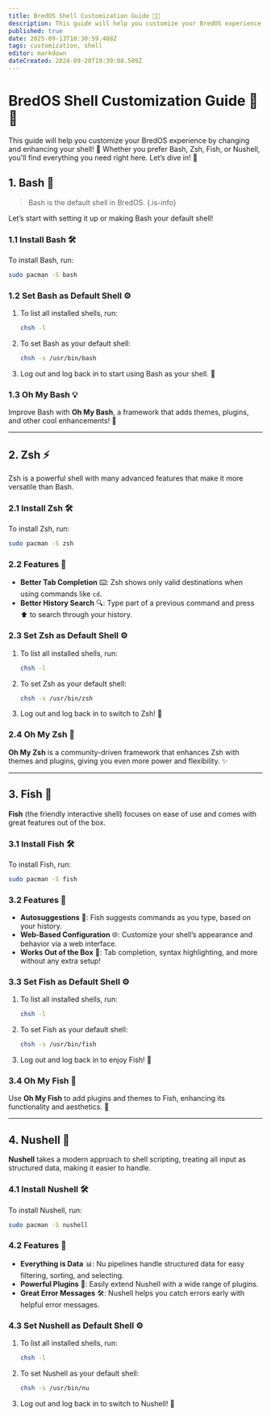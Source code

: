 ```yaml
---
title: BredOS Shell Customization Guide 🐚🎨
description: This guide will help you customize your BredOS experience by changing and enhancing your shell! 🚀 Whether you prefer Bash, Zsh, Fish, or Nushell, you'll find everything you need right here. Let’s dive in! 🌊
published: true
date: 2025-09-13T10:30:59.488Z
tags: customization, shell
editor: markdown
dateCreated: 2024-09-20T19:39:08.509Z
---
```


# BredOS Shell Customization Guide 🐚🎨

This guide will help you customize your BredOS experience by changing and enhancing your shell! 🚀 Whether you prefer Bash, Zsh, Fish, or Nushell, you'll find everything you need right here. Let’s dive in! 🌊

## 1. Bash 🐢

> Bash is the default shell in BredOS.
> {.is-info}

Let’s start with setting it up or making Bash your default shell!

### 1.1 Install Bash 🛠️

To install Bash, run:

```bash
sudo pacman -S bash
```

### 1.2 Set Bash as Default Shell ⚙️

1. To list all installed shells, run:
   ```bash
   chsh -l
   ```
2. To set Bash as your default shell:
   ```bash
   chsh -s /usr/bin/bash
   ```
3. Log out and log back in to start using Bash as your shell. 🔄

### 1.3 Oh My Bash 💡

Improve Bash with **Oh My Bash**, a framework that adds themes, plugins, and other cool enhancements! 🌟

---

## 2. Zsh ⚡

Zsh is a powerful shell with many advanced features that make it more versatile than Bash.

### 2.1 Install Zsh 🛠️

To install Zsh, run:

```bash
sudo pacman -S zsh
```

### 2.2 Features 🌟

- **Better Tab Completion** ⌨️: Zsh shows only valid destinations when using commands like `cd`.
- **Better History Search** 🔍: Type part of a previous command and press ⬆️ to search through your history.

### 2.3 Set Zsh as Default Shell ⚙️

1. To list all installed shells, run:
   ```bash
   chsh -l
   ```
2. To set Zsh as your default shell:
   ```bash
   chsh -s /usr/bin/zsh
   ```
3. Log out and log back in to switch to Zsh! 🔄

### 2.4 Oh My Zsh 🧩

**Oh My Zsh** is a community-driven framework that enhances Zsh with themes and plugins, giving you even more power and flexibility. ✨

---

## 3. Fish 🐠

**Fish** (the friendly interactive shell) focuses on ease of use and comes with great features out of the box.

### 3.1 Install Fish 🛠️

To install Fish, run:

```bash
sudo pacman -S fish
```

### 3.2 Features 🌟

- **Autosuggestions** 🤖: Fish suggests commands as you type, based on your history.
- **Web-Based Configuration** 🌐: Customize your shell’s appearance and behavior via a web interface.
- **Works Out of the Box** 🧰: Tab completion, syntax highlighting, and more without any extra setup!

### 3.3 Set Fish as Default Shell ⚙️

1. To list all installed shells, run:
   ```bash
   chsh -l
   ```
2. To set Fish as your default shell:
   ```bash
   chsh -s /usr/bin/fish
   ```
3. Log out and log back in to enjoy Fish! 🔄

### 3.4 Oh My Fish 🎣

Use **Oh My Fish** to add plugins and themes to Fish, enhancing its functionality and aesthetics. 🌈

---

## 4. Nushell 🧠

**Nushell** takes a modern approach to shell scripting, treating all input as structured data, making it easier to handle.

### 4.1 Install Nushell 🛠️

To install Nushell, run:

```bash
sudo pacman -S nushell
```

### 4.2 Features 🌟

- **Everything is Data** 📊: Nu pipelines handle structured data for easy filtering, sorting, and selecting.
- **Powerful Plugins** 🔌: Easily extend Nushell with a wide range of plugins.
- **Great Error Messages** 🛠️: Nushell helps you catch errors early with helpful error messages.

### 4.3 Set Nushell as Default Shell ⚙️

1. To list all installed shells, run:
   ```bash
   chsh -l
   ```
2. To set Nushell as your default shell:
   ```bash
   chsh -s /usr/bin/nu
   ```
3. Log out and log back in to switch to Nushell! 🔄
